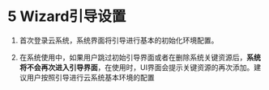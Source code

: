 # 5 Wizard引导设置

1. 首次登录云系统，系统界面将引导进行基本的初始化环境配置。

2. 在系统使用中，如果用户跳过初始引导界面或者在删除系统关键资源后，**系统将不会再次进入引导界面**，在使用时，UI界面会提示关键资源的再次添加。建议用户按照引导进行云系统基本环境的配置



